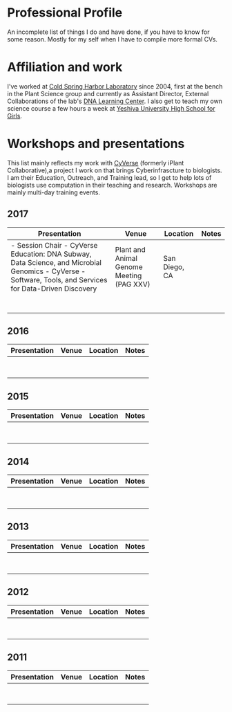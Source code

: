 # Professional Profile

An incomplete list of things I do and have done, if you have to know for some
reason. Mostly for my self when I have to compile more formal CVs.

# Affiliation and work

I've worked at [Cold Spring Harbor Laboratory](http://www.cshl.edu) since 2004, first
at the bench in the Plant Science group and currently as Assistant Director,
External Collaborations of the lab's [DNA Learning Center](http://www.dnalc.org). I
also get to teach my own science course a few hours a week at
[Yeshiva University High School for Girls](http://www.yushg.org).

# Workshops and presentations

This list mainly reflects my work with [CyVerse](http://www.cyverse.org) (formerly
iPlant Collaborative),a project I work on that brings Cyberinfrascture to biologists.
I am their Education, Outreach, and Training lead, so I get to help lots of
biologists use computation in their teaching and research. Workshops are mainly
multi-day training events.

## 2017

|Presentation|Venue|Location|Notes|
|------------|-----|--------|-----|
|- Session Chair - CyVerse Education: DNA Subway, Data Science, and Microbial Genomics - CyVerse - Software, Tools, and Services for Data-Driven Discovery|Plant and Animal Genome Meeting (PAG XXV)|San Diego, CA||
|||||
|||||
|||||
|||||
|||||
|||||
|||||

## 2016

|Presentation|Venue|Location|Notes|
|------------|-----|--------|-----|
|||||
|||||
|||||
|||||
|||||
|||||
|||||
|||||

## 2015

|Presentation|Venue|Location|Notes|
|------------|-----|--------|-----|
|||||
|||||
|||||
|||||
|||||
|||||
|||||
|||||

## 2014

|Presentation|Venue|Location|Notes|
|------------|-----|--------|-----|
|||||
|||||
|||||
|||||
|||||
|||||
|||||
|||||

## 2013

|Presentation|Venue|Location|Notes|
|------------|-----|--------|-----|
|||||
|||||
|||||
|||||
|||||
|||||
|||||
|||||

## 2012

|Presentation|Venue|Location|Notes|
|------------|-----|--------|-----|
|||||
|||||
|||||
|||||
|||||
|||||
|||||
|||||

## 2011

|Presentation|Venue|Location|Notes|
|------------|-----|--------|-----|
|||||
|||||
|||||
|||||
|||||
|||||
|||||
|||||
